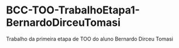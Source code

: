 # BCC-TOO-TrabalhoEtapa1-BernardoDirceuTomasi
Trabalho da primeira etapa de TOO do aluno Bernardo Dirceu Tomasi
